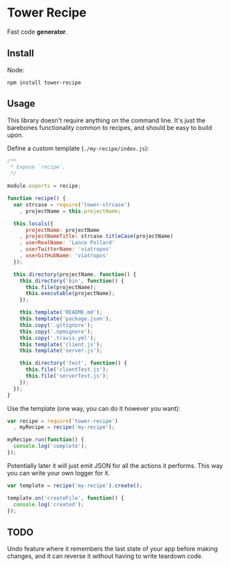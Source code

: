 # Tower Recipe

Fast code **generator**.

## Install

Node:

```
npm install tower-recipe
```

## Usage

This library doesn't require anything on the command line. It's just the barebones functionality common to recipes, and should be easy to build upon.

Define a custom template (`./my-recipe/index.js`):

``` js
/**
 * Expose `recipe`.
 */

module.exports = recipe;

function recipe() {
  var strcase = require('tower-strcase')
    , projectName = this.projectName;

  this.locals({
      projectName: projectName
    , projectNameTitle: strcase.titleCase(projectName)
    , userRealName: 'Lance Pollard'
    , userTwitterName: 'viatropos'
    , userGitHubName: 'viatropos'
  });

  this.directory(projectName, function() {
    this.directory('bin', function() {
      this.file(projectName);
      this.executable(projectName);
    });

    this.template('README.md');
    this.template('package.json');
    this.copy('.gitignore');
    this.copy('.npmignore');
    this.copy('.travis.yml');
    this.template('client.js');
    this.template('server.js');

    this.directory('test', function() {
      this.file('clientTest.js');
      this.file('serverTest.js');
    });
  });
}
```

Use the template (one way, you can do it however you want):

``` javascript
var recipe = require('tower-recipe')
  , myRecipe = recipe('my-recipe');

myRecipe.run(function() {
  console.log('complete');
});
```

Potentially later it will just emit JSON for all the actions it performs. This way you can write your own logger for it.

``` javascript
var template = recipe('my-recipe').create();

template.on('createFile', function() {
  console.log('created');
});
```

## TODO

Undo feature where it remembers the last state of your app before making changes, and it can reverse it without having to write teardown code.
